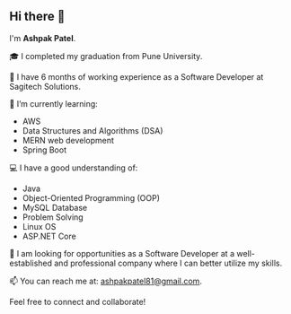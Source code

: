 ## Hi there 👋

I'm **Ashpak Patel**.

🎓 I completed my graduation from Pune University.  

💼 I have 6 months of working experience as a Software Developer at Sagitech Solutions.

🌱 I’m currently learning:
- AWS
- Data Structures and Algorithms (DSA)
- MERN web development
- Spring Boot

💻 I have a good understanding of:
- Java
- Object-Oriented Programming (OOP)
- MySQL Database
- Problem Solving
- Linux OS
- ASP.NET Core

🚀 I am looking for opportunities as a Software Developer at a well-established and professional company where I can better utilize my skills.

📫 You can reach me at: [ashpakpatel81@gmail.com](mailto:ashpakpatel81@gmail.com).

Feel free to connect and collaborate!
